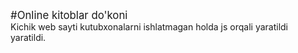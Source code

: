 <big>#Online kitoblar do'koni</big>
<br>
Kichik web sayti kutubxonalarni ishlatmagan holda js orqali yaratildi yaratildi.
